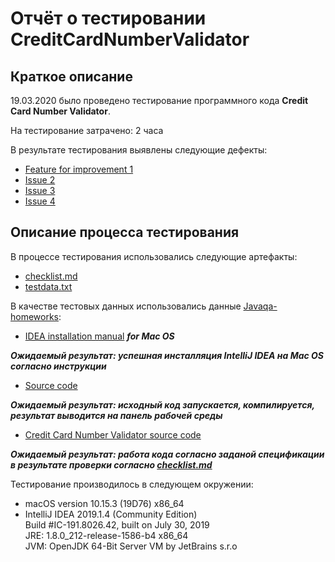 # Отчёт о тестировании CreditCardNumberValidator

## Краткое описание

19.03.2020 было проведено тестирование программного кода **Credit Card Number Validator**.

На тестирование затрачено: 2 часа

В результате тестирования выявлены следующие дефекты:

* [Feature for improvement 1](https://github.com/yana-prokudina/creditcardnumbervalidator/issues/1#issue-584701656)
* [Issue 2](https://github.com/yana-prokudina/creditcardnumbervalidator/issues/2)
* [Issue 3](https://github.com/yana-prokudina/creditcardnumbervalidator/issues/3)
* [Issue 4](https://github.com/yana-prokudina/creditcardnumbervalidator/issues/4)

## Описание процесса тестирования

В процессе тестирования использовались следующие артефакты:

- [checklist.md](checklist.md)
- [testdata.txt](testdata.txt)

В качестве тестовых данных использовались данные [Javaqa-homeworks](https://github.com/netology-code/javaqa-homeworks/tree/master/intro):

* [IDEA installation manual](https://github.com/netology-code/javaqa-homeworks/blob/master/intro/idea.md) ***for Mac OS***

***Ожидаемый результат: успешная инсталляция IntelliJ IDEA на Mac OS согласно инструкции***

* [Source code](https://github.com/netology-code/javaqa-code/blob/master/intro/hello-programming/src/Main.java)

***Ожидаемый результат: исходный код запускается, компилируется, результат выводится на панель рабочей среды***

* [Credit Card Number Validator source code](https://github.com/netology-code/javaqa-homeworks/tree/master/intro)

***Ожидаемый результат: работа кода согласно заданой спецификации в результате проверки согласно [checklist.md](checklist.md)***

Тестирование производилось в следующем окружении:

* macOS version 10.15.3 (19D76) x86_64
* IntelliJ IDEA 2019.1.4 (Community Edition)  
Build #IC-191.8026.42, built on July 30, 2019  
JRE: 1.8.0_212-release-1586-b4 x86_64  
JVM: OpenJDK 64-Bit Server VM by JetBrains s.r.o
